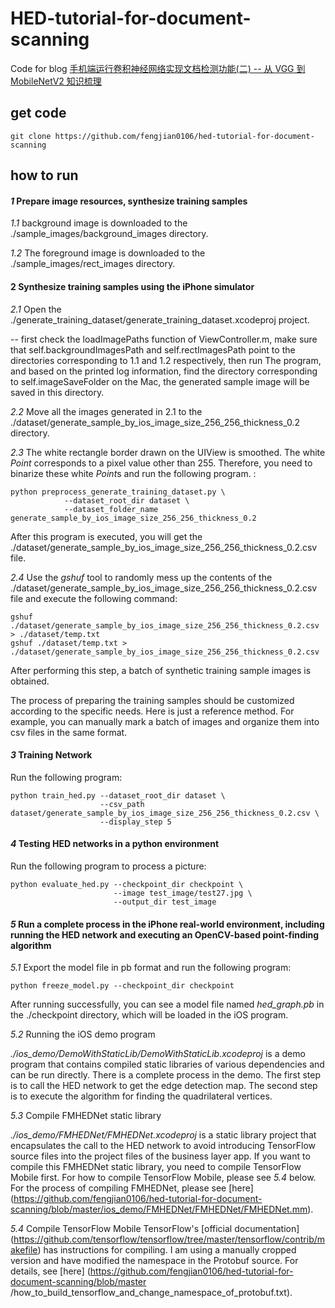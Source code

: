 # HED-tutorial-for-document-scanning
Code for blog [手机端运行卷积神经网络实现文档检测功能(二) -- 从 VGG 到 MobileNetV2 知识梳理](http://fengjian0106.github.io/2018/06/02/Document-Scanning-With-TensorFlow-And-OpenCV-Part-Two/)

## get code
```
git clone https://github.com/fengjian0106/hed-tutorial-for-document-scanning
```

## how to run
#### _1_ Prepare image resources, synthesize training samples

_1.1_ background image is downloaded to the ./sample\_images/background\_images directory.  

_1.2_ The foreground image is downloaded to the ./sample\_images/rect\_images directory.

#### 2 Synthesize training samples using the iPhone simulator
_2.1_ Open the ./generate\_training\_dataset/generate\_training\_dataset.xcodeproj project.

-- first check the loadImagePaths function of ViewController.m, make sure that self.backgroundImagesPath and self.rectImagesPath point to the directories corresponding to 1.1 and 1.2 respectively, then run The program, and based on the printed log information, find the directory corresponding to self.imageSaveFolder on the Mac, the generated sample image will be saved in this directory.

_2.2_ Move all the images generated in 2.1 to the ./dataset/generate\_sample\_by\_ios\_image\_size\_256\_256\_thickness\_0.2 directory.

_2.3_ The white rectangle border drawn on the UIView is smoothed. The white *Point* corresponds to a pixel value other than 255. Therefore, you need to binarize these white *Point*s and run the following program. :

```
python preprocess_generate_training_dataset.py \
			--dataset_root_dir dataset \
			--dataset_folder_name generate_sample_by_ios_image_size_256_256_thickness_0.2
```                                        

After this program is executed, you will get the ./dataset/generate\_sample\_by\_ios\_image\_size\_256\_256\_thickness\_0.2.csv file.

_2.4_ Use the *gshuf* tool to randomly mess up the contents of the ./dataset/generate\_sample\_by\_ios\_image\_size\_256\_256\_thickness\_0.2.csv file and execute the following command:

```
gshuf ./dataset/generate_sample_by_ios_image_size_256_256_thickness_0.2.csv > ./dataset/temp.txt
gshuf ./dataset/temp.txt > ./dataset/generate_sample_by_ios_image_size_256_256_thickness_0.2.csv
```

After performing this step, a batch of synthetic training sample images is obtained.

The process of preparing the training samples should be customized according to the specific needs. Here is just a reference method. For example, you can manually mark a batch of images and organize them into csv files in the same format.

#### _3_ Training Network
Run the following program:

```
python train_hed.py --dataset_root_dir dataset \
                    --csv_path dataset/generate_sample_by_ios_image_size_256_256_thickness_0.2.csv \
                    --display_step 5
```


#### _4_ Testing HED networks in a python environment
Run the following program to process a picture:

```
python evaluate_hed.py --checkpoint_dir checkpoint \
                       --image test_image/test27.jpg \
                       --output_dir test_image
```

#### _5_ Run a complete process in the iPhone real-world environment, including running the HED network and executing an OpenCV-based point-finding algorithm
_5.1_ Export the model file in pb format and run the following program:

```
python freeze_model.py --checkpoint_dir checkpoint
```

After running successfully, you can see a model file named *hed_graph.pb* in the ./checkpoint directory, which will be loaded in the iOS program.

_5.2_ Running the iOS demo program

*./ios\_demo/DemoWithStaticLib/DemoWithStaticLib.xcodeproj* is a demo program that contains compiled static libraries of various dependencies and can be run directly. There is a complete process in the demo. The first step is to call the HED network to get the edge detection map. The second step is to execute the algorithm for finding the quadrilateral vertices.

_5.3_ Compile FMHEDNet static library

*./ios\_demo/FMHEDNet/FMHEDNet.xcodeproj* is a static library project that encapsulates the call to the HED network to avoid introducing TensorFlow source files into the project files of the business layer app. If you want to compile this FMHEDNet static library, you need to compile TensorFlow Mobile first. For how to compile TensorFlow Mobile, please see _5.4_ below. For the process of compiling FMHEDNet, please see [here] (https://github.com/fengjian0106/hed-tutorial-for-document-scanning/blob/master/ios_demo/FMHEDNet/FMHEDNet/FMHEDNet.mm).

_5.4_ Compile TensorFlow Mobile
TensorFlow's [official documentation] (https://github.com/tensorflow/tensorflow/tree/master/tensorflow/contrib/makefile) has instructions for compiling. I am using a manually cropped version and have modified the namespace in the Protobuf source. For details, see [here] (https://github.com/fengjian0106/hed-tutorial-for-document-scanning/blob/master /how_to_build_tensorflow_and_change_namespace_of_protobuf.txt).

